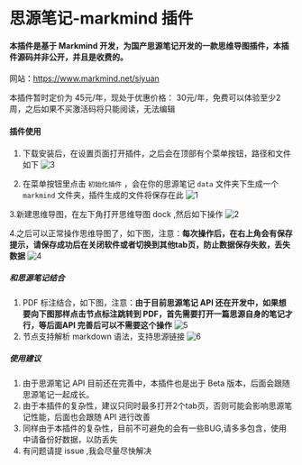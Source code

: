 # 思源笔记-markmind 插件

#### 本插件是基于 Markmind 开发，为国产思源笔记开发的一款思维导图插件，本插件源码并非公开，并且是收费的。
网站：https://www.markmind.net/siyuan

本插件暂时定价为 45元/年，现处于优惠价格： 30元/年，免费可以体验至少2周，之后如果不买激活码将只能阅读，无法编辑


#### 插件使用
1. 下载安装后，在设置页面打开插件，之后会在顶部有个菜单按钮，路径和文件如下
![3](https://github.com/MarkMindCkm/siyuan-markmind/assets/18719494/3b718f38-981c-4109-ac31-aef196f6bcc6)

2. 在菜单按钮里点击 `初始化插件` ，会在你的思源笔记 `data` 文件夹下生成一个 `markmind` 文件夹，插件生成的文件将保存在此
![1](https://github.com/MarkMindCkm/siyuan-markmind/assets/18719494/9d1db3d2-cec0-446e-93ee-06ab3751067f)

3.新建思维导图，在左下角打开思维导图 dock ,然后如下操作
![2](https://github.com/MarkMindCkm/siyuan-markmind/assets/18719494/6c96c813-79d5-4c80-a7e8-e2ace02dd617)

4.之后可以正常操作思维导图了，如下图，注意：**每次操作后，在右上角会有保存提示，请保存成功后在关闭软件或者切换到其他tab页，防止数据保存失败，丢失数据**
![4](https://github.com/MarkMindCkm/siyuan-markmind/assets/18719494/531cecaa-d294-4452-9c25-8320d5476681)

##### 和思源笔记结合
1. PDF 标注结合，如下图，注意：**由于目前思源笔记 API 还在开发中，如果想要向下图那样点击节点标注跳转到 PDF，首先需要打开一篇思源自身的笔记才行，等后面API 完善后可以不需要这个操作**
![5](https://github.com/MarkMindCkm/siyuan-markmind/assets/18719494/338694bb-dee0-44d9-aa0c-7845803bc587)
2. 节点支持解析 markdown 语法，支持思源链接
![6](https://github.com/MarkMindCkm/siyuan-markmind/assets/18719494/1d6d9729-4fcf-46d1-ab27-675373da7b71)

##### 使用建议

1. 由于思源笔记 API 目前还在完善中，本插件也是出于 Beta 版本，后面会跟随思源笔记一起成长。
2. 由于本插件的复杂性，建议只同时最多打开2个tab页，否则可能会影响思源笔记性能，后面也会跟随 API 进行改善
3. 同样由于本插件的复杂性，目前不可避免的会有一些BUG,请多多包含，使用中请备份好数据，以防丢失
4. 有问题请提 issue ,我会尽量尽快解决
